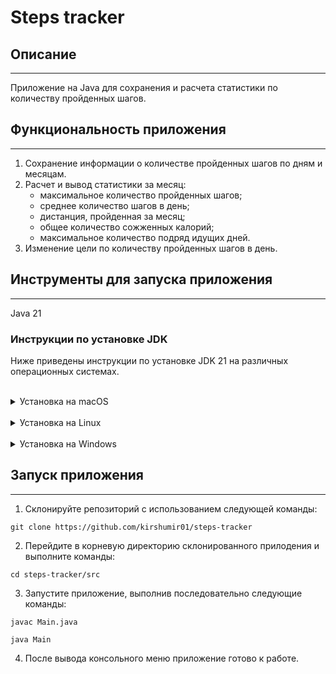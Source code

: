 # Steps tracker

## Описание
___

Приложение на Java для сохранения и расчета статистики по количеству пройденных шагов.

## Функциональность приложения
___

1. Cохранение информации о количестве пройденных шагов по дням и месяцам.
2. Расчет и вывод статистики за месяц:
   - максимальное количество пройденных шагов;
   - среднее количество шагов в день;
   - дистанция, пройденная за месяц;
   - общее количество сожженных калорий;
   - максимальное количество подряд идущих дней.
3. Изменение цели по количеству пройденных шагов в день.

## Инструменты для запуска приложения
___

Java 21


### Инструкции по установке JDK

Ниже приведены инструкции по установке JDK 21 на различных операционных системах.

<br>

<details>

<summary> Установка на macOS </summary>

Установите Homebrew запуском следующей команды в терминале (командной строке) операционной системы:

```shell
/bin/bash -c "$(curl -fsSL https://raw.githubusercontent.com/Homebrew/install/HEAD/install.sh)"
```

Установите JDK 21 с помощью Homebrew:

```shell
brew install openjdk@21
```

Создайте символическую ссылку, чтобы система могла найти JDK:

```shell
sudo ln -sfn /opt/homebrew/opt/openjdk@21/libexec/openjdk.jdk /Library/Java/JavaVirtualMachines/openjdk-21.jdk
```

Добавьте JDK 21 в PATH. Откройте файл .zshrc (или .bash_profile, в зависимости от используемой оболочки) и добавьте следующую строку:

```
echo 'export PATH="/opt/homebrew/opt/openjdk@21/bin:$PATH"' >> ~/.zshrc
```

Перезагрузите терминал или примените изменения с помощью команды:

```shell
source ~/.zshrc
```

Проверьте установленную версию Java:

```shell
java -version
```
</details>

<br>

<details>

<summary> Установка на Linux </summary>

Откройте терминал и выполните команду для обновления списка пакетов:

```shell
sudo apt update
```

Установите JDK 21:

```shell
sudo apt install openjdk-21-jdk
```

Убедитесь, что JDK установлен и настроен корректно:

```shell
java -version
```

</details>

<br>

<details>

<summary> Установка на Windows </summary>

1. Скачайте установочный файл JDK 21 с официального сайта [Oracle](https://www.oracle.com/java/technologies/javase/jdk21-archive-downloads.html) или OpenJDK.

2. Запустите установочный файл и следуйте инструкциям установщика.

3. После установки настройте переменную среды JAVA_HOME:
- откройте ```Системные настройки``` > ```Переменные среды```;
- в разделе ```Системные переменные``` нажмите ```Создать``` и введите:
    - имя переменной: ```JAVA_HOME```
    - значение переменной: путь к установленной JDK (например, ```C:\Program Files\Java\jdk-21```).
- добавьте ```JAVA_HOME\bin``` в переменную Path.

4. Проверьте версию Java в командной строке:

```shell
java -version
```

</details>


## Запуск приложения
___

1. Склонируйте репозиторий с использованием следующей команды:

```shell
git clone https://github.com/kirshumir01/steps-tracker
```

2. Перейдите в корневую директорию склонированного прилодения и выполните команды:

```shell
cd steps-tracker/src
```

3. Запустите приложение, выполнив последовательно следующие команды:

```shell
javac Main.java
```

```shell
java Main
```

4. После вывода консольного меню приложение готово к работе.
